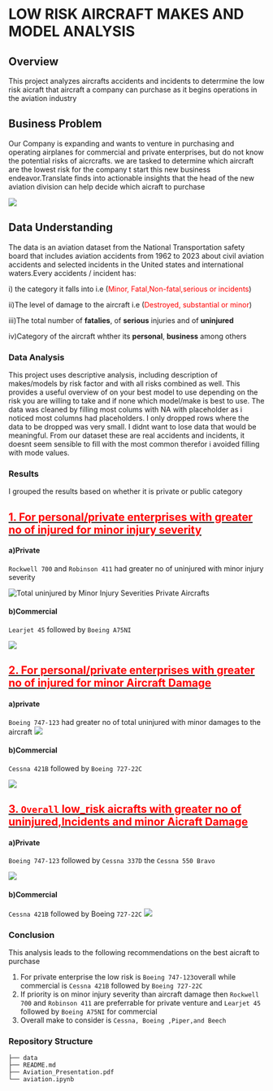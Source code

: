 # LOW RISK AIRCRAFT MAKES AND MODEL ANALYSIS
## Overview
This project analyzes aircrafts accidents and incidents to deterrmine the low risk aicraft that aircraft a company can purchase as it begins operations in the aviation industry
## Business Problem
Our Company is expanding and wants to venture in purchasing and operating airplanes for commercial and private enterprises, but do not know the potential risks of aicrcrafts. we are tasked to determine which aircraft are the lowest risk for the company t start this new business endeavor.Translate finds into actionable insights that the head of the new aviation division can help decide which aicraft to purchase

![](airplane.jpg)

## Data Understanding
The data is an aviation dataset from the National Transportation safety board that includes aviation accidents from 1962 to 2023 about civil aviation accidents and selected incidents in the United states and international waters.Every accidents / incident has:

i) the category it falls into i.e (<font color='red'>Minor, Fatal,Non-fatal,serious or incidents</font>)

ii)The level of damage to the aircraft i.e (<font color='red'>Destroyed, substantial or minor</font>)

iii)The total number of **fatalies**, of **serious** injuries and of **uninjured**

iv)Category of the aircraft whther its **personal**, **business** among others

### Data Analysis
This project uses descriptive analysis, including description of  makes/models by risk factor and with all risks combined as well. This provides a useful overview of on your best model to use depending on the risk you are willing to take and if none which model/make is best to use.
The data was cleaned by filling most colums with  NA with placeholder as i noticed most columns had placeholders. I only dropped rows where the data to be dropped was very small. I didnt want to lose data that would be meaningful. From our dataset these are real accidents and incidents, it doesnt seem sensible to fill with the most common therefor i avoided filling with mode values.

### Results
I grouped the results based on whether it is private or public category
## <u><font color='red'>1. For personal/private enterprises with greater no of injured for minor injury severity</font></u>
#### a)Private
`Rockwell 700` and `Robinson 411` had greater no of uninjured with minor injury severity

![Total uninjured by Minor Injury Severities Private Aircrafts](private_Minor.png)
#### b)Commercial
`Learjet 45` followed by `Boeing A75NI`

![](Commercial_Minor.png)

## <u><font color='red'>2. For personal/private enterprises with greater no of injured for minor Aircraft Damage</font></u>
#### a)private
`Boeing 747-123` had greater no of total uninjured with minor damages to the aircraft
![](Private_MinoraircraftDamge.png)
#### b)Commercial
`Cessna 421B` followed by `Boeing 727-22C`

![](Commercial_MinoraircraftDamge.png)

## <u><font color='red'>3. **`Overall`** low_risk aicrafts with greater no of uninjured,Incidents  and minor Aicraft Damage</font></u>
#### a)Private
`Boeing 747-123` followed by `Cessna 337D` the `Cessna 550 Bravo`

![](Overall_Private.PNG)
#### b)Commercial
`Cessna 421B` followed by Boeing `727-22C`
![](Overall_Private.PNG)

### Conclusion
This analysis leads to the following recommendations on the best aicraft to purchase
1. For private enterprise the low risk is `Boeing 747-123`overall while commercial is `Cessna 421B` followed by `Boeing 727-22C`
2. If priority is on minor injury severity than aircraft damage then `Rockwell 700` and `Robinson 411` are preferrable for private venture and `Learjet 45` followed by `Boeing A75NI` for commercial
3. Overall make to consider is `Cessna, Boeing ,Piper,and Beech `

### Repository Structure
```
├── data
├── README.md
├── Aviation_Presentation.pdf
└── aviation.ipynb
```
